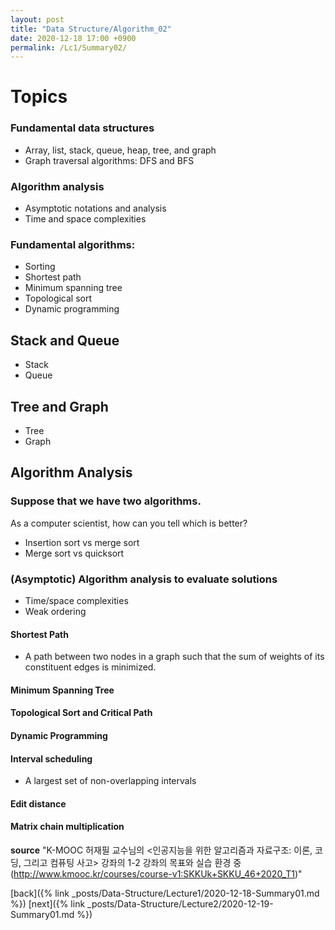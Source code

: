 ```yaml
---
layout: post
title: "Data Structure/Algorithm_02"
date: 2020-12-18 17:00 +0900
permalink: /Lc1/Summary02/
---
```

# Topics
### Fundamental data structures
- Array, list, stack, queue, heap, tree, and graph
- Graph traversal algorithms: DFS and BFS
### Algorithm analysis
- Asymptotic notations and analysis
- Time and space complexities
### Fundamental algorithms:
- Sorting
- Shortest path
- Minimum spanning tree
- Topological sort
- Dynamic programming
## Stack and Queue
- Stack
- Queue
## Tree and Graph
- Tree
- Graph
## Algorithm Analysis
### Suppose that we have two algorithms.
As a computer scientist, how can you tell which is better?
- Insertion sort vs merge sort
- Merge sort vs quicksort
### (Asymptotic) Algorithm analysis to evaluate solutions
- Time/space complexities
- Weak ordering
#### Shortest Path
- A path between two nodes in a graph such that the sum of weights of its constituent edges is minimized.
#### Minimum Spanning Tree
#### Topological Sort and Critical Path
#### Dynamic Programming
#### Interval scheduling
- A largest set of non-overlapping intervals
#### Edit distance
#### Matrix chain multiplication

**source**
"K-MOOC 허재필 교수님의 <인공지능을 위한 알고리즘과 자료구조: 이론, 코딩, 그리고 컴퓨팅 사고>
강좌의 1-2 강좌의 목표와 실습 환경 중(http://www.kmooc.kr/courses/course-v1:SKKUk+SKKU_46+2020_T1)"

[back]({% link _posts/Data-Structure/Lecture1/2020-12-18-Summary01.md %})
[next]({% link _posts/Data-Structure/Lecture2/2020-12-19-Summary01.md %})
